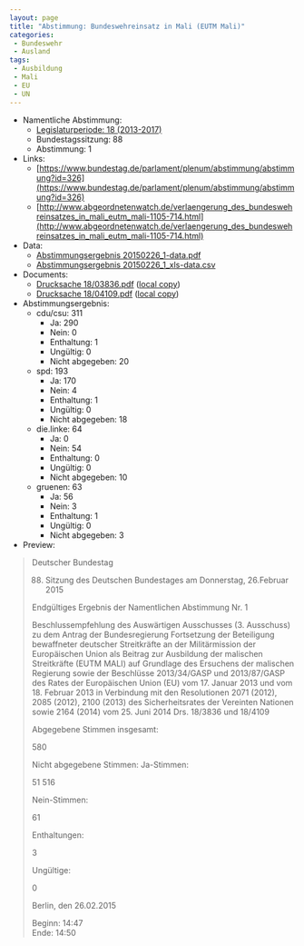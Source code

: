 ```yaml
---
layout: page
title: "Abstimmung: Bundeswehreinsatz in Mali (EUTM Mali)"
categories:
 - Bundeswehr
 - Ausland
tags:
 - Ausbildung
 - Mali
 - EU
 - UN
---
```


* Namentliche Abstimmung:
    * [Legislaturperiode: 18 (2013-2017)](https://de.wikipedia.org/wiki/18._Deutscher_Bundestag)
    * Bundestagssitzung: 88
    * Abstimmung: 1
* Links: 
    * [https://www.bundestag.de/parlament/plenum/abstimmung/abstimmung?id=326](https://www.bundestag.de/parlament/plenum/abstimmung/abstimmung?id=326)
    * [http://www.abgeordnetenwatch.de/verlaengerung_des_bundeswehreinsatzes_in_mali_eutm_mali-1105-714.html](http://www.abgeordnetenwatch.de/verlaengerung_des_bundeswehreinsatzes_in_mali_eutm_mali-1105-714.html)
* Data: 
    * [Abstimmungsergebnis 20150226_1-data.pdf](/res/abstimmungsliste/20150226_1-data.pdf)
    * [Abstimmungsergebnis 20150226_1_xls-data.csv](/res/abstimmungsliste/analyses/20150226_1_xls-data.csv)
* Documents: 
    * [Drucksache 18/03836.pdf](http://dip21.bundestag.de/dip21/btd/18/038/1803836.pdf) ([local copy](/res/abstimmungsdaten/018-088-01/1803836.pdf))
    * [Drucksache 18/04109.pdf](http://dip21.bundestag.de/dip21/btd/18/041/1804109.pdf) ([local copy](/res/abstimmungsdaten/018-088-01/1804109.pdf))
* Abstimmungsergebnis:
    * cdu/csu: 311
        * Ja: 290
        * Nein: 0
        * Enthaltung: 1
        * Ungültig: 0
        * Nicht abgegeben: 20
    * spd: 193
        * Ja: 170
        * Nein: 4
        * Enthaltung: 1
        * Ungültig: 0
        * Nicht abgegeben: 18
    * die.linke: 64
        * Ja: 0
        * Nein: 54
        * Enthaltung: 0
        * Ungültig: 0
        * Nicht abgegeben: 10
    * gruenen: 63
        * Ja: 56
        * Nein: 3
        * Enthaltung: 1
        * Ungültig: 0
        * Nicht abgegeben: 3
* Preview: 
> Deutscher Bundestag
> 
> 88. Sitzung des Deutschen Bundestages
> am Donnerstag, 26.Februar 2015
> 
> Endgültiges Ergebnis der Namentlichen Abstimmung Nr. 1
> 
> Beschlussempfehlung des Auswärtigen Ausschusses (3. Ausschuss) zu dem Antrag der
> Bundesregierung
> Fortsetzung der Beteiligung bewaffneter deutscher Streitkräfte an der Militärmission der
> Europäischen Union als Beitrag zur Ausbildung der malischen Streitkräfte (EUTM MALI)
> auf Grundlage des Ersuchens der malischen Regierung sowie der Beschlüsse
> 2013/34/GASP und 2013/87/GASP des Rates der Europäischen Union (EU) vom 17. Januar
> 2013 und vom 18. Februar 2013 in Verbindung mit den Resolutionen 2071 (2012), 2085
> (2012), 2100 (2013) des Sicherheitsrates der Vereinten Nationen sowie 2164 (2014) vom 25.
> Juni 2014
> Drs. 18/3836 und 18/4109
> 
> Abgegebene Stimmen insgesamt:
> 
> 580
> 
> Nicht abgegebene Stimmen:
> Ja-Stimmen:
> 
> 51
> 516
> 
> Nein-Stimmen:
> 
> 61
> 
> Enthaltungen:
> 
> 3
> 
> Ungültige:
> 
> 0
> 
> Berlin, den 26.02.2015
> 
> Beginn: 14:47  
> Ende: 14:50
